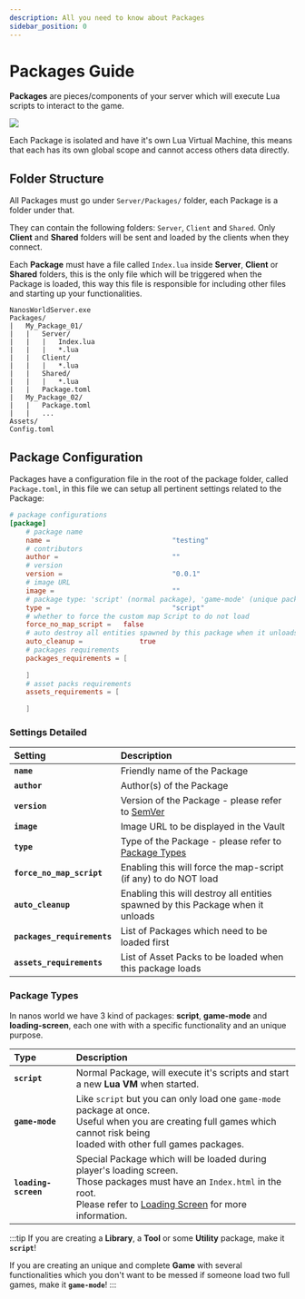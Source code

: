 ```yaml
---
description: All you need to know about Packages
sidebar_position: 0
---
```


# Packages Guide

**Packages** are pieces/components of your server which will execute Lua scripts to interact to the game. 

![](/img/docs/packages-01.jpg)

Each Package is isolated and have it's own Lua Virtual Machine, this means that each has its own global scope and cannot access others data directly.

## Folder Structure

All Packages must go under `Server/Packages/` folder, each Package is a folder under that.

They can contain the following folders: `Server`, `Client` and `Shared`. Only **Client** and **Shared** folders will be sent and loaded by the clients when they connect.

Each **Package** must have a file called `Index.lua` inside **Server**, **Client** or **Shared** folders, this is the only file which will be triggered when the Package is loaded, this way this file is responsible for including other files and starting up your functionalities.

```text title="Server Folder"
NanosWorldServer.exe
Packages/
|   My_Package_01/
|   |   Server/
|   |   |   Index.lua
|   |   |   *.lua
|   |   Client/
|   |   |   *.lua
|   |   Shared/
|   |   |   *.lua
|   |   Package.toml
|   My_Package_02/
|   |   Package.toml
|   |   ...
Assets/
Config.toml
```


## Package Configuration

Packages have a configuration file in the root of the package folder, called `Package.toml`, in this file we can setup all pertinent settings related to the Package:

```toml title="Package.toml"
# package configurations
[package]
	# package name
	name =								"testing"
	# contributors
	author =							""
	# version
	version =							"0.0.1"
	# image URL
	image =								""
	# package type: 'script' (normal package), 'game-mode' (unique package - can only load one at a time) or 'loading-screen' (special package loaded in loading screen)
	type =								"script"
	# whether to force the custom map Script to do not load
	force_no_map_script =	false
	# auto destroy all entities spawned by this package when it unloads
	auto_cleanup =				true
	# packages requirements
	packages_requirements = [
		
	]
	# asset packs requirements
	assets_requirements = [
		
	]

```


### Settings Detailed

| Setting | Description |
| :--- | :--- |
| **`name`** | Friendly name of the Package |
| **`author`** | Author\(s\) of the Package |
| **`version`** | Version of the Package - please refer to [SemVer](https://semver.org/) |
| **`image`** | Image URL to be displayed in the Vault |
| **`type`** | Type of the Package - please refer to [Package Types](#package-types) |
| **`force_no_map_script`** | Enabling this will force the map-script \(if any\) to do NOT load |
| **`auto_cleanup`** | Enabling this will destroy all entities spawned by this Package when it unloads |
| **`packages_requirements`** | List of Packages which need to be loaded first |
| **`assets_requirements`** | List of Asset Packs to be loaded when this package loads |

### Package Types

In nanos world we have 3 kind of packages: **script**, **game-mode** and **loading-screen**, each one with with a specific functionality and an unique purpose.

| Type | Description |
| :--- | :--- |
| **`script`** | Normal Package, will execute it's scripts and start a new **Lua VM** when started. |
| **`game-mode`** | Like `script` but you can only load one `game-mode` package at once.<br />Useful when you are creating full games which cannot risk being<br />loaded with other full games packages. |
| **`loading-screen`** | Special Package which will be loaded during player's loading screen.<br />Those packages must have an `Index.html` in the root.<br />Please refer to [Loading Screen](/docs/core-concepts/packages/loading-screen) for more information. |

:::tip
If you are creating a **Library**, a **Tool** or some **Utility** package, make it **`script`**!

If you are creating an unique and complete **Game** with several functionalities which you don't want to be messed if someone load two full games, make it **`game-mode`**!
:::

